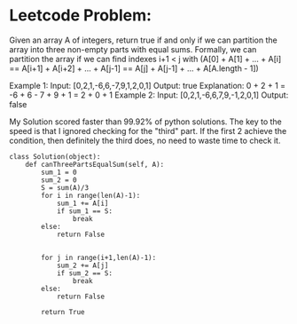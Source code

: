 # Leetcode Problem:

Given an array A of integers, return true if and only if we can partition the array into three non-empty parts with equal sums.
Formally, we can partition the array if we can find indexes i+1 < j with (A[0] + A[1] + ... + A[i] == A[i+1] + A[i+2] + ... + A[j-1] == A[j] + A[j-1] + ... + A[A.length - 1])
 
Example 1:
Input: [0,2,1,-6,6,-7,9,1,2,0,1]
Output: true
Explanation: 0 + 2 + 1 = -6 + 6 - 7 + 9 + 1 = 2 + 0 + 1
Example 2:
Input: [0,2,1,-6,6,7,9,-1,2,0,1]
Output: false

My Solution scored faster than 99.92% of python solutions. 
The key to the speed is that I ignored checking for the "third" part. 
If the first 2 achieve the condition, then definitely the third does, no need to waste time to check it.


```
class Solution(object):
    def canThreePartsEqualSum(self, A):
        sum_1 = 0
        sum_2 = 0
        S = sum(A)/3
        for i in range(len(A)-1):
            sum_1 += A[i]
            if sum_1 == S:
                break
        else:
            return False
        
        
        for j in range(i+1,len(A)-1):
            sum_2 += A[j]
            if sum_2 == S:
                break
        else:
            return False
        
        return True
```
